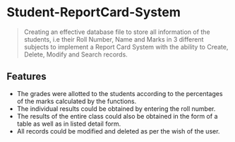 # Student-ReportCard-System
>Creating an effective database file to store all information of the students, i.e their Roll Number, Name and Marks in 3 different subjects to implement a Report Card System with the ability to Create, Delete, Modify and Search records.
## Features
* The grades were allotted to the students according to the percentages of the marks calculated by the functions.
* The individual results could be obtained by entering the roll number.
* The results of the entire class could also be obtained in the form of a table as well as in listed detail form.
* All records could be modified and deleted as per the wish of the user.

